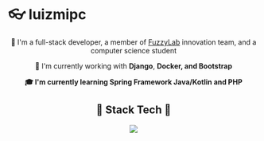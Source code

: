 # 👓 luizmipc

<p align="center">
🌝 I'm a full-stack developer, a member of <a href="https://fuzzylab.tech/">FuzzyLab</a> innovation team, and a computer science student
</p>

<p align="center">
💼 I'm currently working with <strong>Django</strong>, <strong>Docker<strong>, and <strong>Bootstrap</strong>
</p>

<p align="center">
🎓 I'm currently learning Spring Framework Java/Kotlin and PHP
</p>

<h2 align="center">🔧 Stack Tech 🔧</h2>
<p align="center">
  <a href="https://skillicons.dev">
    <img src="https://skillicons.dev/icons?i=django,docker,javascript,bootstrap" />
  </a>
</p>
